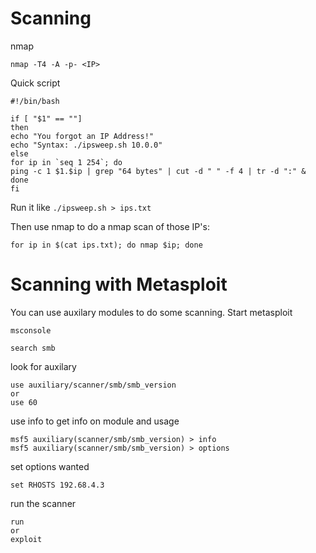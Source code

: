 # Scanning
nmap
```
nmap -T4 -A -p- <IP>
```

Quick script
```
#!/bin/bash

if [ "$1" == ""]
then
echo "You forgot an IP Address!"
echo "Syntax: ./ipsweep.sh 10.0.0"
else
for ip in `seq 1 254`; do
ping -c 1 $1.$ip | grep "64 bytes" | cut -d " " -f 4 | tr -d ":" &
done
fi
```
Run it like `./ipsweep.sh > ips.txt`

Then use nmap to do a nmap scan of those IP's: 
```
for ip in $(cat ips.txt); do nmap $ip; done
```


# Scanning with Metasploit
You can use auxilary modules to do some scanning.
Start metasploit
```
msconsole
```
```
search smb
```
look for auxilary

```
use auxiliary/scanner/smb/smb_version
or
use 60
```
use info to get info on module and usage
```
msf5 auxiliary(scanner/smb/smb_version) > info
msf5 auxiliary(scanner/smb/smb_version) > options
```
set options wanted
```
set RHOSTS 192.68.4.3
```
run the scanner
```
run
or
exploit
```
